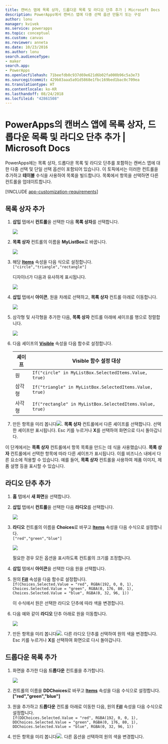 ```yaml
---
title: 캔버스 앱에 목록 상자, 드롭다운 목록 및 라디오 단추 추가 | Microsoft Docs
description: PowerApps에서 캔버스 앱에 다중 선택 옵션 만들기 또는 구성
author: lonu
manager: kvivek
ms.service: powerapps
ms.topic: conceptual
ms.custom: canvas
ms.reviewer: anneta
ms.date: 10/23/2016
ms.author: lonu
search.audienceType:
- maker
search.app:
- PowerApps
ms.openlocfilehash: 71beefdb0c937d69e621d6b02fa000b96c5a3e73
ms.sourcegitcommit: 429b83aaa5a91d5868e1fbc169bed1bac0c709ea
ms.translationtype: HT
ms.contentlocale: ko-KR
ms.lasthandoff: 08/24/2018
ms.locfileid: "42861508"
---
```

# <a name="add-a-list-box-a-drop-down-list-or-radio-buttons-to-a-canvas-app-in-powerapps"></a>PowerApps의 캔버스 앱에 목록 상자, 드롭다운 목록 및 라디오 단추 추가 | Microsoft Docs

PowerApps에는 목록 상자, 드롭다운 목록 및 라디오 단추를 포함하는 캔버스 앱에 대한 다중 선택 및 단일 선택 옵션이 포함되어 있습니다. 이 토픽에서는 이러한 컨트롤을 추가하고 **테이블** 수식을 사용하여 목록을 빌드합니다. 목록에서 항목을 선택하면 다른 컨트롤을 업데이트합니다.

[!INCLUDE [app-customization-requirements](../../includes/app-customization-requirements.md)]

## <a name="add-a-list-box"></a>목록 상자 추가

1. **삽입** 탭에서 **컨트롤**을 선택한 다음 **목록 상자**를 선택합니다.  

    ![][2]  

2. **목록 상자** 컨트롤의 이름을 **MyListBox**로 바꿉니다.  

    ![][3]

3. 해당 **[Items](controls/properties-core.md)** 속성을 다음 식으로 설정합니다.  
   ```["circle","triangle","rectangle"]```  <br/>

    디자이너가 다음과 유사하게 표시됩니다.

    ![][4]

4. **삽입** 탭에서 **아이콘**, 원을 차례로 선택하고, **목록 상자** 컨트롤 아래로 이동합니다.

    ![][5]  

5. 삼각형 및 사각형을 추가한 다음, **목록 상자** 컨트롤 아래에 셰이프를 행으로 정렬합니다.

    ![][6]  

6. 다음 셰이프의 **[Visible](controls/properties-core.md)** 속성을 다음 함수로 설정합니다.  

   | 셰이프 | Visible 함수 설정 대상 |
   | --- | --- |
   | 원 |```If("circle" in MyListBox.SelectedItems.Value, true)``` |
   | 삼각형 |```If("triangle" in MyListBox.SelectedItems.Value, true)``` |
   | 사각형 |```If("rectangle" in MyListBox.SelectedItems.Value, true)``` |

7. 만든 항목을 미리 봅니다![][1]. **목록 상자** 컨트롤에서 다른 셰이프를 선택합니다. 선택한 셰이프만 표시됩니다. Esc 키를 누르거나 **X**를 선택하여 화면으로 다시 돌아갑니다.

이 단계에서는 **목록 상자** 컨트롤에서 항목 목록을 만드는 데 식을 사용했습니다. **목록 상자** 컨트롤에서 선택한 항목에 따라 다른 셰이프가 표시됩니다. 이를 비즈니스 내에서 다른 요소에 적용할 수 있습니다. 예를 들어, **목록 상자** 컨트롤을 사용하여 제품 이미지, 제품 설명 등을 표시할 수 있습니다.

## <a name="add-radio-buttons"></a>라디오 단추 추가
1. **홈** 탭에서 **새 화면**을 선택합니다.

2. **삽입** 탭에서 **컨트롤**을 선택한 다음 **라디오**를 선택합니다.

    ![][10]  

3. **라디오** 컨트롤의 이름을 **Choices**로 바꾸고 **[Items](controls/properties-core.md)** 속성을 다음 수식으로 설정합니다.  
   ```["red","green","blue"]```  <br/>

    ![][12]  

    필요한 경우 모든 옵션을 표시하도록 컨트롤의 크기를 조정합니다.

4. **삽입** 탭에서 **아이콘**을 선택한 다음 원을 선택합니다.

5. 원의 **[Fill](controls/properties-color-border.md)** 속성을 다음 함수로 설정합니다.  
   ```If(Choices.Selected.Value = "red", RGBA(192, 0, 0, 1), Choices.Selected.Value = "green", RGBA(0, 176, 80, 1), Choices.Selected.Value = "blue", RGBA(0, 32, 96, 1))```  

    이 수식에서 원은 선택한 라디오 단추에 따라 색을 변경합니다.

6. 다음 예와 같이 **라디오** 단추 아래로 원을 이동합니다.

    ![][14]  

7. 만든 항목을 미리 봅니다![][1]. 다른 라디오 단추를 선택하여 원의 색을 변경합니다. Esc 키를 누르거나 **X**를 선택하여 화면으로 다시 돌아갑니다.

## <a name="add-a-drop-down-list"></a>드롭다운 목록 추가
1. 화면을 추가한 다음 **드롭다운** 컨트롤을 추가합니다.

    ![][15]  

2. 컨트롤의 이름을 **DDChoices**로 바꾸고 **[Items](controls/properties-core.md)** 속성을 다음 수식으로 설정합니다.<br>
   **["red","green","blue"]**

3. 원을 추가하고 **드롭다운** 컨트롤 아래로 이동한 다음, 원의 **[Fill](controls/properties-color-border.md)** 속성을 다음 수식으로 설정합니다.  
   ```If(DDChoices.Selected.Value = "red", RGBA(192, 0, 0, 1), DDChoices.Selected.Value = "green", RGBA(0, 176, 80, 1), DDChoices.Selected.Value = "blue", RGBA(0, 32, 96, 1))```

4. 만든 항목을 미리 봅니다![][1]. 다른 옵션을 선택하여 원의 색을 변경합니다.

[1]: ./media/add-list-box-drop-down-list-radio-button/preview.png
[2]: ./media/add-list-box-drop-down-list-radio-button/listbox.png
[3]: ./media/add-list-box-drop-down-list-radio-button/renamelistbox.png
[4]: ./media/add-list-box-drop-down-list-radio-button/itemslistbox.png
[5]: ./media/add-list-box-drop-down-list-radio-button/circle.png
[6]: ./media/add-list-box-drop-down-list-radio-button/allshapes.png
[10]: ./media/add-list-box-drop-down-list-radio-button/radiobutton.png
[12]: ./media/add-list-box-drop-down-list-radio-button/itemsradio.png
[14]: ./media/add-list-box-drop-down-list-radio-button/radiocircle.png
[15]: ./media/add-list-box-drop-down-list-radio-button/dropdown.png
